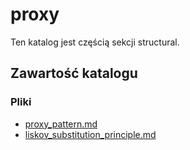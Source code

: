 # proxy

Ten katalog jest częścią sekcji structural.

## Zawartość katalogu

### Pliki

- [proxy_pattern.md](proxy_pattern.md)
- [liskov_substitution_principle.md](liskov_substitution_principle.md)

